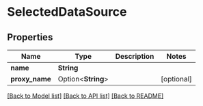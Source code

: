# SelectedDataSource

## Properties

Name | Type | Description | Notes
------------ | ------------- | ------------- | -------------
**name** | **String** |  | 
**proxy_name** | Option<**String**> |  | [optional]

[[Back to Model list]](../README.md#documentation-for-models) [[Back to API list]](../README.md#documentation-for-api-endpoints) [[Back to README]](../README.md)


